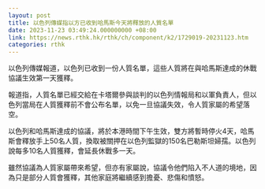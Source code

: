 ```yaml
---
layout: post
title: 以色列傳媒指以方已收到哈馬斯今天將釋放的人質名單
date: 2023-11-23 03:49:24.000000000 +08:00
link: https://news.rthk.hk/rthk/ch/component/k2/1729019-20231123.htm
categories: rthk
---
```


以色列傳媒報道，以色列已收到一份人質名單，這些人質將在與哈馬斯達成的休戰協議生效第一天獲釋。

報道指，人質名單已經交給在卡塔爾參與談判的以色列情報局和以軍負責人，但以色列當局在人質獲釋前不會公布名單，以免一旦協議失效，令人質家屬的希望落空。

以色列和哈馬斯達成的協議，將於本港時間下午生效，雙方將暫時停火4天，哈馬斯會釋放手上50名人質，換取被關押在以色列監獄的150名巴勒斯坦婦孺。以色列說每多10名人質獲釋，會延長休戰多一天。

雖然協議為人質家屬帶來希望，但亦有家屬說，協議令他們陷入不人道的境地，因為只是部分人質會獲釋，其他家庭將繼續感到擔憂、悲傷和憤怒。
